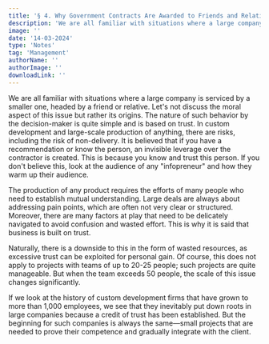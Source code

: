 ```yaml
---
title: '§ 4. Why Government Contracts Are Awarded to Friends and Relatives'
description: 'We are all familiar with situations where a large company is serviced by a smaller one, headed by a friend or relative.'
image: ''
date: '14-03-2024'
type: 'Notes'
tag: 'Management'
authorName: ''
authorImage: ''
downloadLink: ''
---
```


We are all familiar with situations where a large company is serviced by a smaller one, headed by a friend or relative. Let's not discuss the moral aspect of this issue but rather its origins. The nature of such behavior by the decision-maker is quite simple and is based on trust. In custom development and large-scale production of anything, there are risks, including the risk of non-delivery. It is believed that if you have a recommendation or know the person, an invisible leverage over the contractor is created. This is because you know and trust this person. If you don't believe this, look at the audience of any "infopreneur" and how they warm up their audience.

The production of any product requires the efforts of many people who need to establish mutual understanding. Large deals are always about addressing pain points, which are often not very clear or structured. Moreover, there are many factors at play that need to be delicately navigated to avoid confusion and wasted effort. This is why it is said that business is built on trust.

Naturally, there is a downside to this in the form of wasted resources, as excessive trust can be exploited for personal gain. Of course, this does not apply to projects with teams of up to 20-25 people; such projects are quite manageable. But when the team exceeds 50 people, the scale of this issue changes significantly.

If we look at the history of custom development firms that have grown to more than 1,000 employees, we see that they inevitably put down roots in large companies because a credit of trust has been established. But the beginning for such companies is always the same—small projects that are needed to prove their competence and gradually integrate with the client.
